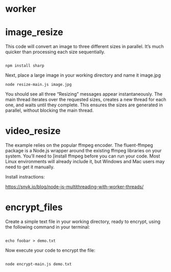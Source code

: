 # worker

# image_resize

This code will convert an image to three different sizes in parallel. It’s much quicker than processing each size sequentially.

```

npm install sharp

```

Next, place a large image in your working directory and name it image.jpg

```
node resize-main.js image.jpg

```

You should see all three “Resizing” messages appear instantaneously. The main thread iterates over the requested sizes, creates a new thread for each one, and waits until they complete. This ensures the sizes are generated in parallel, without blocking the main thread.

# video_resize

The example relies on the popular ffmpeg encoder. The fluent-ffmpeg package is a Node.js wrapper around the existing ffmpeg libraries on your system. You’ll need to [install ffmpeg before you can run your code. Most Linux environments will already include it, but Windows and Mac users may need to get it manually.

Install instractions:

https://snyk.io/blog/node-js-multithreading-with-worker-threads/

# encrypt_files

Create a simple text file in your working directory, ready to encrypt, using the following command in your terminal:

```

echo foobar > demo.txt

```

Now execute your code to encrypt the file:

```

node encrypt-main.js demo.txt

```
